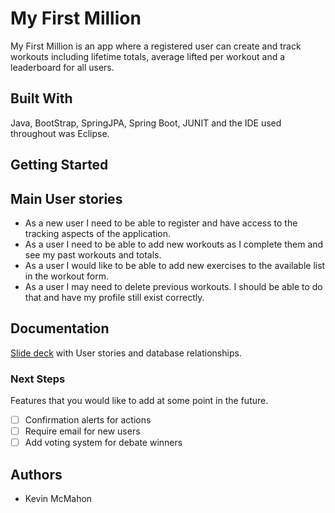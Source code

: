 # My First Million

My First Million is an app where a registered user can create and track workouts including lifetime totals, average lifted per workout and a leaderboard for all users.

## Built With

Java, BootStrap, SpringJPA, Spring Boot, JUNIT and the IDE used throughout was Eclipse.

## Getting Started

## Main User stories
- As a new user I need to be able to register and have access to the tracking aspects of the application.
- As a user I need to be able to add new workouts as I complete them and see my past workouts and totals. 
- As a user I would like to be able to add new exercises to the available list in the workout form.
- As a user I may need to delete previous workouts. I should be able to do that and have my profile still exist correctly.

## Documentation

[Slide deck](https://docs.google.com/presentation/d/1L51mKq_fa_inq1LfV7OJ26C56BQcqK3jeDQFD4AFoUg/edit?usp=sharing) with User stories and database relationships. 

### Next Steps

Features that you would like to add at some point in the future.

- [ ] Confirmation alerts for actions
- [ ] Require email for new users
- [ ] Add voting system for debate winners

## Authors

* Kevin McMahon


